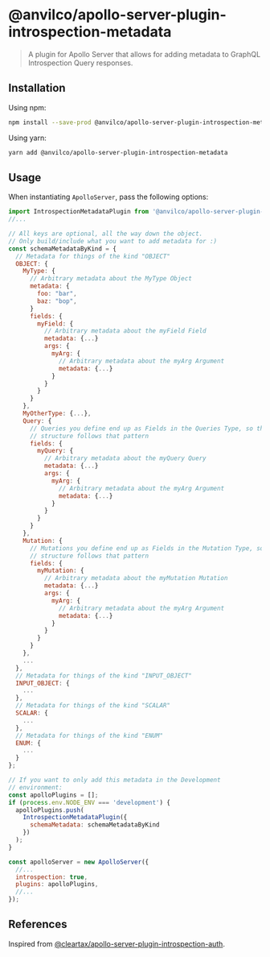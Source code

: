 # @anvilco/apollo-server-plugin-introspection-metadata

> A plugin for Apollo Server that allows for adding metadata to GraphQL Introspection Query responses.

## Installation

Using npm:
```sh
npm install --save-prod @anvilco/apollo-server-plugin-introspection-metadata
```

Using yarn:
```sh
yarn add @anvilco/apollo-server-plugin-introspection-metadata
```

## Usage

When instantiating `ApolloServer`, pass the following options:

```js
import IntrospectionMetadataPlugin from '@anvilco/apollo-server-plugin-introspection-metadata'
//...

// All keys are optional, all the way down the object.
// Only build/include what you want to add metadata for :)
const schemaMetadataByKind = {
  // Metadata for things of the kind "OBJECT"
  OBJECT: {
    MyType: {
      // Arbitrary metadata about the MyType Object
      metadata: {
        foo: "bar",
        baz: "bop",
      }
      fields: {
        myField: {
          // Arbitrary metadata about the myField Field
          metadata: {...}
          args: {
            myArg: {
              // Arbitrary metadata about the myArg Argument
              metadata: {...}
            }
          }
        }
      }
    },
    MyOtherType: {...},
    Query: {
      // Queries you define end up as Fields in the Queries Type, so this
      // structure follows that pattern
      fields: {
        myQuery: {
          // Arbitrary metadata about the myQuery Query
          metadata: {...}
          args: {
            myArg: {
              // Arbitrary metadata about the myArg Argument
              metadata: {...}
            }
          }
        }
      }
    },
    Mutation: {
      // Mutations you define end up as Fields in the Mutation Type, so this
      // structure follows that pattern
      fields: {
        myMutation: {
          // Arbitrary metadata about the myMutation Mutation
          metadata: {...}
          args: {
            myArg: {
              // Arbitrary metadata about the myArg Argument
              metadata: {...}
            }
          }
        }
      }
    },
    ...
  },
  // Metadata for things of the kind "INPUT_OBJECT"
  INPUT_OBJECT: {
    ...
  },
  // Metadata for things of the kind "SCALAR"
  SCALAR: {
    ...
  },
  // Metadata for things of the kind "ENUM"
  ENUM: {
    ...
  }
};

// If you want to only add this metadata in the Development
// environment:
const apolloPlugins = [];
if (process.env.NODE_ENV === 'development') {
  apolloPlugins.push(
    IntrospectionMetadataPlugin({
      schemaMetadata: schemaMetadataByKind
    })
  );
}

const apolloServer = new ApolloServer({
  //...
  introspection: true,
  plugins: apolloPlugins,
  //...
});
```


## References

Inspired from [@cleartax/apollo-server-plugin-introspection-auth](https://github.com/cleartax/apollo-server-plugin-introspection-auth).
